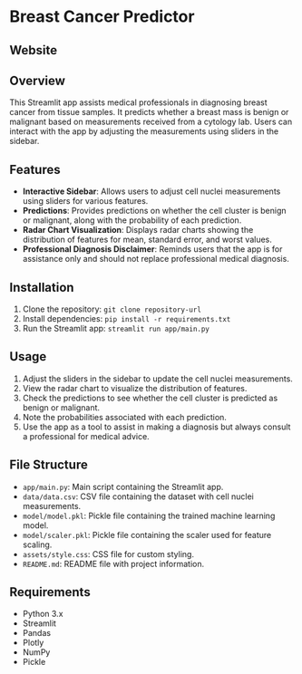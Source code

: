 
# Breast Cancer Predictor

## Website


## Overview
This Streamlit app assists medical professionals in diagnosing breast cancer from tissue samples. It predicts whether a breast mass is benign or malignant based on measurements received from a cytology lab. Users can interact with the app by adjusting the measurements using sliders in the sidebar.

## Features
- **Interactive Sidebar**: Allows users to adjust cell nuclei measurements using sliders for various features.
- **Predictions**: Provides predictions on whether the cell cluster is benign or malignant, along with the probability of each prediction.
- **Radar Chart Visualization**: Displays radar charts showing the distribution of features for mean, standard error, and worst values.
- **Professional Diagnosis Disclaimer**: Reminds users that the app is for assistance only and should not replace professional medical diagnosis.

## Installation
1. Clone the repository: `git clone repository-url`
2. Install dependencies: `pip install -r requirements.txt`
3. Run the Streamlit app: `streamlit run app/main.py`

## Usage
1. Adjust the sliders in the sidebar to update the cell nuclei measurements.
2. View the radar chart to visualize the distribution of features.
3. Check the predictions to see whether the cell cluster is predicted as benign or malignant.
4. Note the probabilities associated with each prediction.
5. Use the app as a tool to assist in making a diagnosis but always consult a professional for medical advice.

## File Structure
- `app/main.py`: Main script containing the Streamlit app.
- `data/data.csv`: CSV file containing the dataset with cell nuclei measurements.
- `model/model.pkl`: Pickle file containing the trained machine learning model.
- `model/scaler.pkl`: Pickle file containing the scaler used for feature scaling.
- `assets/style.css`: CSS file for custom styling.
- `README.md`: README file with project information.

## Requirements
- Python 3.x
- Streamlit
- Pandas
- Plotly
- NumPy
- Pickle
  



